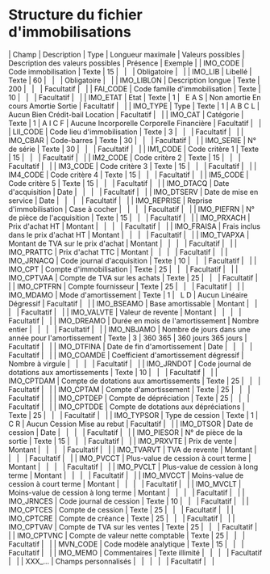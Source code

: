 # Structure du fichier d'immobilisations











| Champ | Description | Type | Longueur
maximale | Valeurs possibles | Description des valeurs possibles | Présence | Exemple |
| IMO\_CODE | Code immobilisation | Texte | 15 |   |   | Obligatoire |   |
| IMO\_LIB | Libellé | Texte | 60 |   |   | Obligatoire |   |
| IMO\_LIBLON | Description longue | Texte | 200 |   |   | Facultatif |   |
| FAI\_CODE | Code famille d'immobilisation | Texte | 10 |   |   | Facultatif |   |
| IMO\_ETAT | Etat | Texte | 1 |  
E
A
S | Non amortie
En cours
Amortie
Sortie | Facultatif |   |
| IMO\_TYPE | Type | Texte | 1 | A
B
C
L | Aucun
Bien
Crédit-bail
Location | Facultatif |   |
| IMO\_CAT | Catégorie | Texte | 1 | A
I
C
F | Aucune
Incorporelle
Corporelle
Financière | Facultatif |   |
| LII\_CODE | Code lieu d'immobilisation | Texte | 3 |   |   | Facultatif |   |
| IMO\_CBAR | Code-barres | Texte | 30 |   |   | Facultatif |   |
| IMO\_SERIE | N° de série | Texte | 30 |   |   | Facultatif |   |
| IM1\_CODE | Code critère 1 | Texte | 15 |   |   | Facultatif |   |
| IM2\_CODE | Code critère 2 | Texte | 15 |   |   | Facultatif |   |
| IM3\_CODE | Code critère 3 | Texte | 15 |   |   | Facultatif |   |
| IM4\_CODE | Code critère 4 | Texte | 15 |   |   | Facultatif |   |
| IM5\_CODE | Code critère 5 | Texte | 15 |   |   | Facultatif |   |
| IMO\_DTACQ | Date d'acquisition | Date |   |   |   | Facultatif |   |
| IMO\_DTSERV | Date de mise en service | Date |   |   |   | Facultatif |   |
| IMO\_REPRISE | Reprise d'immobilisation | Case à cocher |   |   |   | Facultatif |   |
| IMO\_PIEFRN | N° de pièce de l'acquisition | Texte | 15 |   |   | Facultatif |   |
| IMO\_PRXACH | Prix d'achat HT | Montant |   |   |   | Facultatif |   |
| IMO\_FRAISA | Frais inclus dans le prix d'achat HT | Montant |   |   |   | Facultatif |   |
| IMO\_TVAPXA | Montant de TVA sur le prix d'achat | Montant |   |   |   | Facultatif |   |
| IMO\_PRATTC | Prix d'achat TTC | Montant |   |   |   | Facultatif |   |
| IMO\_JRNACQ | Code journal d'acquisition | Texte | 10 |   |   | Facultatif |   |
| IMO\_CPT | Compte d'immobilisation | Texte | 25 |   |   | Facultatif |   |
| IMO\_CPTVAA | Compte de TVA sur les achats | Texte | 25 |   |   | Facultatif |   |
| IMO\_CPTFRN | Compte fournisseur | Texte | 25 |   |   | Facultatif |   |
| IMO\_MDAMO | Mode d'amortissement | Texte | 1 |  
L
D | Aucun
Linéaire
Dégressif | Facultatif |   |
| IMO\_BSEAMO | Base amortissable | Montant |   |   |   | Facultatif |   |
| IMO\_VALVTE | Valeur de revente | Montant |   |   |   | Facultatif |   |
| IMO\_DREAMO | Durée en mois de l'amortissement | Nombre entier |   |   |   | Facultatif |   |
| IMO\_NBJAMO | Nombre de jours dans une année pour l'amortissement | Texte | 3 | 360
365 | 360 jours
365 jours | Facultatif |   |
| IMO\_DTFINA | Date de fin d'amortissement | Date |   |   |   | Facultatif |   |
| IMO\_COAMDE | Coefficient d'amortissement dégressif | Nombre à virgule |   |   |   | Facultatif |   |
| IMO\_JRNDOT | Code journal de dotations aux amortissements | Texte | 10 |   |   | Facultatif |   |
| IMO\_CPTDAM | Compte de dotations aux amortissements | Texte | 25 |   |   | Facultatif |   |
| IMO\_CPTAM | Compte d'amortissement | Texte | 25 |   |   | Facultatif |   |
| IMO\_CPTDEP | Compte de dépréciation | Texte | 25 |   |   | Facultatif |   |
| IMO\_CPTDDE | Compte de dotations aux dépréciations | Texte | 25 |   |   | Facultatif |   |
| IMO\_TYPSOR | Type de cession | Texte | 1 |  
C
R | Aucun
Cession
Mise au rebut | Facultatif |   |
| IMO\_DTSOR | Date de cession | Date |   |   |   | Facultatif |   |
| IMO\_PIESOR | N° de pièce de la sortie | Texte | 15 |   |   | Facultatif |   |
| IMO\_PRXVTE | Prix de vente | Montant |   |   |   | Facultatif |   |
| IMO\_TVARVT | TVA de revente | Montant |   |   |   | Facultatif |   |
| IMO\_PVCCT | Plus-value de cession à court terme | Montant |   |   |   | Facultatif |   |
| IMO\_PVCLT | Plus-value de cession à long terme | Montant |   |   |   | Facultatif |   |
| IMO\_MVCCT | Moins-value de cession à court terme | Montant |   |   |   | Facultatif |   |
| IMO\_MVCLT | Moins-value de cession à long terme | Montant |   |   |   | Facultatif |   |
| IMO\_JRNCES | Code journal de cession | Texte | 10 |   |   | Facultatif |   |
| IMO\_CPTCES | Compte de cession | Texte | 25 |   |   | Facultatif |   |
| IMO\_CPTCRE | Compte de créance | Texte | 25 |   |   | Facultatif |   |
| IMO\_CPTVAV | Compte de TVA sur les ventes | Texte | 25 |   |   | Facultatif |   |
| IMO\_CPTVNC | Compte de valeur nette comptable | Texte | 25 |   |   | Facultatif |   |
| MVN\_CODE | Code modèle analytique | Texte | 15 |   |   | Facultatif |   |
| IMO\_MEMO | Commentaires | Texte illimité |   |   |   | Facultatif |   |
| XXX\_... | Champs personnalisés |   |   |   |   | Facultatif |   |


